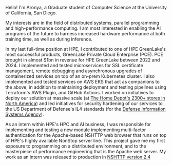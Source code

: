 Hello! I'm Aronya, a Graduate student of Computer Science at the University of California, San Diego.

My interests are in the field of distributed systems, parallel programming and high-performance computing. I am most interested in enabling the AI programs of the future to harness increased hardware performance at both training time, as well as during inference. 

In my last full-time position at HPE, I contributed to one of HPE GreenLake's most successful products, GreenLake Private Cloud Enterprise (PCE). PCE brought in almost $1bn in revenue for HPE GreenLake between 2022 and 2024. I implemented and tested microservices for SSL certificate management, remote debugging and asynchronous upgrades of containerized services on top of an on-prem Kubernetes cluster. I also implemented and tested services on AWS EKS that act as companions to the above, in addition to maintaining deployment and testing pipelines using Terraform's AWS Plugin, and GitHub Actions. I worked on initiatives to deploy our solution at massive scale (at [The Home Depot's 2300+ stores in North America](https://www.hpe.com/psnow/doc/a50006905enw)) and led initiatives for security hardening of our services to the US Department of Defense's IL4 standards (for the [Defense Information Systems Agency](https://www.hpe.com/us/en/newsroom/press-release/2024/04/defense-information-systems-agency-selects-hpe-greenlake-for-the-distributed-hybrid-multi-cloud-prototype-to-bring-unified-cloud-experience-to-datacenters.html)). 

As an intern within HPE's HPC and AI business, I was responsible for implementing and testing a new module implementing multi-factor authentication for the Apache-based NSHTTP web browser that runs on top of HPE's highly available NonStop server line. This project gave me my first exposure to programming on a distributed environment, and to the masterpiece of performance engineering that is the Apache web server. My work as an intern was released to production in [NSHTTP version 2.4](https://support.hpe.com/hpesc/public/docDisplay?docId=a00099613en_us&page=GUID-0925EF11-1982-4975-B380-67A5D57A864D.html)
